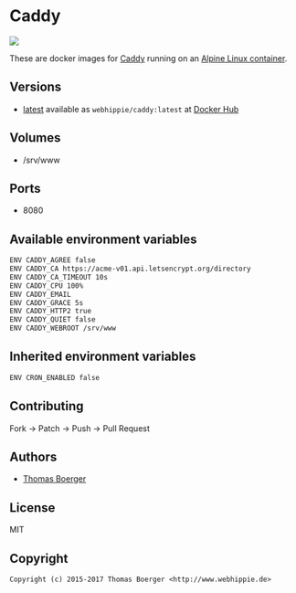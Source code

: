 # Caddy

[![](https://images.microbadger.com/badges/image/webhippie/caddy.svg)](https://microbadger.com/images/webhippie/caddy "Get your own image badge on microbadger.com")

These are docker images for [Caddy](https://caddyserver.com) running on an [Alpine Linux container](https://registry.hub.docker.com/u/webhippie/alpine/).


## Versions

* [latest](https://github.com/dockhippie/caddy/tree/master) available as ```webhippie/caddy:latest``` at [Docker Hub](https://registry.hub.docker.com/u/webhippie/caddy/)


## Volumes

* /srv/www


## Ports

* 8080


## Available environment variables

```bash
ENV CADDY_AGREE false
ENV CADDY_CA https://acme-v01.api.letsencrypt.org/directory
ENV CADDY_CA_TIMEOUT 10s
ENV CADDY_CPU 100%
ENV CADDY_EMAIL
ENV CADDY_GRACE 5s
ENV CADDY_HTTP2 true
ENV CADDY_QUIET false
ENV CADDY_WEBROOT /srv/www
```


## Inherited environment variables

```bash
ENV CRON_ENABLED false
```


## Contributing

Fork -> Patch -> Push -> Pull Request


## Authors

* [Thomas Boerger](https://github.com/tboerger)


## License

MIT


## Copyright

```
Copyright (c) 2015-2017 Thomas Boerger <http://www.webhippie.de>
```
